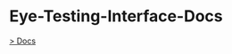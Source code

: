 # Eye-Testing-Interface-Docs

[> Docs](https://pranavprakasan07.github.io/Eye-Testing-Interface-Docs.github.io/)

